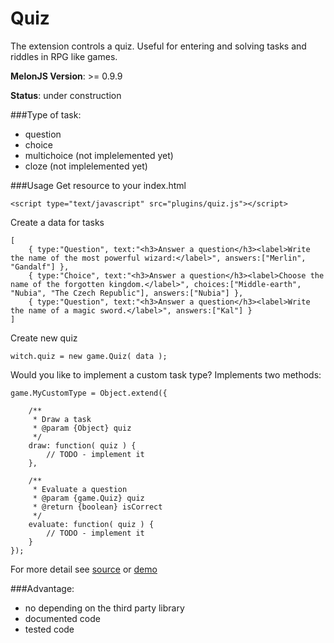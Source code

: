 # Quiz
The extension controls a quiz. Useful for entering and solving tasks and riddles in RPG like games.

**MelonJS Version**: >= 0.9.9

**Status**: under construction

###Type of task:
- question
- choice
- multichoice	(not implelemented yet)
- cloze			(not implelemented yet)

###Usage
Get resource to your index.html 
```
<script type="text/javascript" src="plugins/quiz.js"></script>
```

Create a data for tasks
```
[
	{ type:"Question", text:"<h3>Answer a question</h3><label>Write the name of the most powerful wizard:</label>", answers:["Merlin", "Gandalf"] },	
	{ type:"Choice", text:"<h3>Answer a question</h3><label>Choose the name of the forgotten kingdom.</label>", choices:["Middle-earth", "Nubia", "The Czech Republic"], answers:["Nubia"] },	
	{ type:"Question", text:"<h3>Answer a question</h3><label>Write the name of a magic sword.</label>", answers:["Kal"] }
]
```

Create new quiz
```
witch.quiz = new game.Quiz( data );
```

Would you like to implement a custom task type? Implements two methods:
```
game.MyCustomType = Object.extend({

	/**
	 * Draw a task	
	 * @param {Object} quiz	
	 */
	draw: function( quiz ) {
		// TODO - implement it
	},
	
	/**
	 * Evaluate a question
	 * @param {game.Quiz} quiz
	 * @return {boolean} isCorrect 
	 */
	evaluate: function( quiz ) {
		// TODO - implement it
	}
});
```

For more detail see [source](https://github.com/Kibo/melonjs-cookbook/blob/master/cookbook/quiz/source/quiz.js) or [demo](https://github.com/Kibo/melonjs-cookbook/tree/master/cookbook/quiz/demo)

###Advantage:
- no depending on the third party library
- documented code
- tested code

